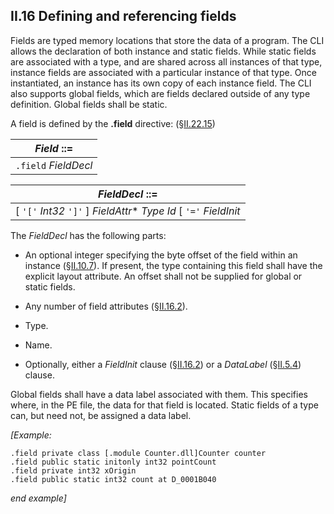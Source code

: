 ## II.16 Defining and referencing fields

Fields are typed memory locations that store the data of a program. The CLI allows the declaration of both instance and static fields. While static fields are associated with a type, and are shared across all instances of that type, instance fields are associated with a particular instance of that type. Once instantiated, an instance has its own copy of each instance field. The CLI also supports global fields, which are fields declared outside of any type definition. Global fields shall be static.

A field is defined by the **.field** directive: (§[II.22.15](#todo-missing-hyperlink))

 | _Field_ ::=
 | ----
 | `.field` _FieldDecl_

 | _FieldDecl_ ::=
 | ----
 | [ `'['` _Int32_ `']'` ] _FieldAttr_* _Type_ _Id_ [ `'='` _FieldInit_ | `at` _DataLabel_ ]

The _FieldDecl_ has the following parts:

 * An optional integer specifying the byte offset of the field within an instance (§[II.10.7](ii.10.7-controlling-instance-layout.md)). If present, the type containing this field shall have the explicit layout attribute. An offset shall not be supplied for global or static fields.

 * Any number of field attributes (§[II.16.2](ii.16.2-field-init-metadata.md)).

 * Type.

 * Name.

 * Optionally, either a _FieldInit_ clause (§[II.16.2](ii.16.2-field-init-metadata.md)) or a _DataLabel_ (§[II.5.4](ii.5.4-labels-and-lists-of-labels.md)) clause.

Global fields shall have a data label associated with them. This specifies where, in the PE file, the data for that field is located. Static fields of a type can, but need not, be assigned a data label.

_[Example:_

 ```ilasm
 .field private class [.module Counter.dll]Counter counter
 .field public static initonly int32 pointCount
 .field private int32 xOrigin
 .field public static int32 count at D_0001B040
 ```

_end example]_
